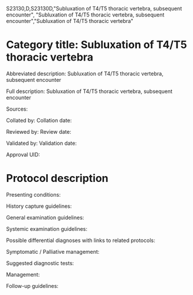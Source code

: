 S23130,D,S23130D,"Subluxation of T4/T5 thoracic vertebra, subsequent encounter", "Subluxation of T4/T5 thoracic vertebra, subsequent encounter","Subluxation of T4/T5 thoracic vertebra"
# Category title: Subluxation of T4/T5 thoracic vertebra

Abbreviated description: Subluxation of T4/T5 thoracic vertebra, subsequent encounter

Full description: Subluxation of T4/T5 thoracic vertebra, subsequent encounter

Sources:

Collated by:
Collation date:

Reviewed by:
Review date:

Validated by:
Validation date:

Approval UID:

# Protocol description

Presenting conditions:

History capture guidelines:

General examination guidelines:

Systemic examination guidelines:

Possible differential diagnoses with links to related protocols:

Symptomatic / Palliative management:

Suggested diagnostic tests:

Management:

Follow-up guidelines:
